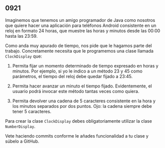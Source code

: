 ## 0921

Imaginemos que tenemos un amigo programador de Java como nosotros que quiere hacer una aplicación para teléfonos Android consistente en un reloj en formato 24 horas, que muestre las horas y minutos desde las 00:00 hasta las 23:59.

Como anda muy apurado de tiempo, nos pide que le hagamos parte del trabajo. Concretamente necesita que le programemos una clase llamada `ClockDisplay` que:

1. Permita fijar un momento determinado de tiempo expresado en horas y minutos. Por ejemplo, si yo le indico a un método 23 y 45 como parámetros, el tiempo del reloj debe quedar fijado a 23:45.

2. Permita hacer avanzar un minuto el tiempo fijado. Evidentemente, el usuario podrá invocar este método tantas veces como quiera.

3. Permita devolver una cadena de 5 caracteres consistente en la hora y los minutos separados por dos puntos. Ojo: la cadena siempre debe tener 5 caracteres. 

Para crear la clase `ClockDisplay` debes obligatoriamente utilizar la clase `NumberDisplay`.

Vete haciendo commits conforme le añades funcionalidad a tu clase y súbelo a GitHub.

